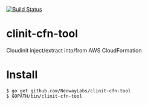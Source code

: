 [![Build Status](https://travis-ci.org/NeowayLabs/clinit-cfn-tool.svg?branch=master)](https://travis-ci.org/NeowayLabs/clinit-cfn-tool)

clinit-cfn-tool
===============

Cloudinit inject/extract into/from AWS CloudFormation

Install
===========

```
$ go get github.com/NeowayLabs/clinit-cfn-tool
$ GOPATH/bin/clinit-cfn-tool
```
